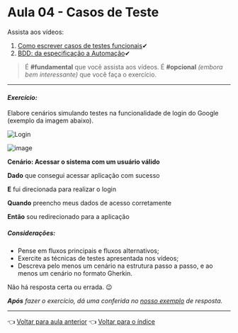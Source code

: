 # Aula 04 - Casos de Teste

Assista aos vídeos:

  1. [Como escrever casos de testes funcionais](https://youtu.be/BMeOV1-senE)✔
  2. [BDD: da especificação a Automação](https://youtu.be/M32rwhjnsRI)✔

> É **#fundamental** que você assista aos vídeos. É **#opcional** _(embora bem interessante)_ que você faça o exercício.

---

#### _Exercício:_

Elabore cenários simulando testes na funcionalidade de login do Google (exemplo da imagem abaixo). 

![Login](../../assets/login.png)



![image](https://user-images.githubusercontent.com/110126661/188731866-d2d5aa5d-db53-42c1-9f8e-799558c6811f.png)


**Cenário: Acessar o sistema com um usuário válido**

**Dado** que consegui acessar aplicação com sucesso

**E** fui direcionada para realizar o login

**Quando** preencho meus dados de acesso corretamente

**Então** sou redirecionado para a aplicação

##### Considerações:

- Pense em fluxos principais e fluxos alternativos;
- Exercite as técnicas de testes apresentada nos vídeos;
- Descreva pelo menos um cenário na estrutura passo a passo, e ao menos um cenário no formato Gherkin.

Não há resposta certa ou errada. 😉

_**Após** fazer o exercício, dá uma conferida no [nosso exemplo](resolucao.md) de resposta._ 

---

👈 [Voltar para aula anterior](../aula03/aula.md)
👈 [Voltar para o índice](../README.md)
